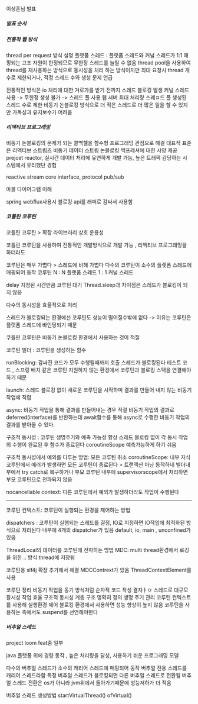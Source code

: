 이상훈님 발표

##### 발표 순서
##### 전통적 웹 방식
thread per request 방식 설명
플랫폼 스레드 : 플랫폼 스레드와 커널 스레드가 1:1 매핑되는 고조 자원이 한정되므로 무한정 스레드를 늘릴 수 없음
thread pool을 사용하여 thread를 재사용하는 방식으로 동시성을 처리 하는 방식이지만
최대 요청시 thread 개수로 제한되거나, 적정 스레드 수와 생성 문제 언급

전통적인 방식은 io 처리에 대한 겨로가를 받기 전까지 스레드 블로킹 발생
커널 스레드 사용 -> 무한정 생성 불가 -> 스레드 풀 사용
웹 서버 최대 처리량 스레ㅍ드 풀 생성된 스레드 수로 제한
비동기 논블로킹 방식으로 더 적은 스레드로 더 많은 일을 할 수 있지만 가독성과 유지보수가 어려움


##### 리액티브 프로그래밍
비동기 논블로킹의 문제가 되는 콜백헬을 함수형 프로그래밍 관점으로 해결
대표적 표준은 리액티브 스트림즈
비동기 데이터 스트림 논블로킹 백프레셔에 대한 사양 제공
prejcet reactor,
실시간 데이터 처리에 유연하게 개발 가능, 높은 트래픽 감당하는 시스템에서 유리했단 경험

reactive stream core interface, protocol
pub/sub

마블 다이어그램 이해

spring webflux사용시 블로킹 api를 래퍼로 감싸서 사용함
##### 코틀린 코루틴

코틀린 코루틴 > 확장 라이브러리 상호 운용성

코틀린 코루틴을 사용하여 전통적인 개발방식으로 개발 가능 , 리액티브 프로그래밍을 하더라도

코루틴은 매우 가볍다 > 스레드에 비해 가볍다
다수의 코루틴이 소수의 플랫폼 스레드에 매핑되어 동작
코루틴 N : N 플랫폼 스레드 1 : 1 커널 스레드

 delay 지정된 시간만큼 코루틴 대기
Thread.sleep과 차이점은 스레드가 블로킹이 되지 않음

다수의 동시성을 효율적으로 처리

스레드가 블로킹되는 환경에선 코루틴도 성능이 떨어질수밖에 없다 -> 이유는 코루틴은 플랫폼 스레드에 바인딩되기 때문

쿠틀린 코루틴은 비동기 논블로킹 환경에서 사용하는 것이 적절

코루틴 빌더 :
코루틴을 생성하는 함수

runBlocking: 감싸진 코드가 모두 수행될때까지 호출 스레드가 블로킹된다
테스트 코드 , 스프링 배치 같은 코루틴 지원하지 않는 환경에서 코루틴과 블로킹 스택을 연결해야하기 때문

launch: 스레드 블로킹 없이 새로운 코루틴을 시작하며 결과를 만들어 내지 않는 비동기 작업에 적합

async: 비동기 작업을 통해 결과를 만들어내는 경우 적절
비동기 작업의 결과로 deferred(interface)를 반환하는데 await함수를 통해 async로 수행한 비동기 작업의 결과를 받아올 수 있다.


구조적 동시성 : 코루틴 생명주기와 예측 가능성 향상
스레드 블로킹 없이 각 동시 작업의 수행이 완료된 후 함수가 종료된다
coroutineScope 예측가능하게 하기 쉬움

구조적 동시성에서 예외를 다루는 방법: 모든 코루틴 취소
coroutineScope: 내부 자식 코루틴에서 에러가 발생하면 모든 코루틴이 종료된다 > 트랜잭션 마냥 동작하네
빌더내부에서 try catch로 복구하거나
부모 코루틴 내부에 supervisorscope에서 처리하면 부모 코루틴으로 전파되지 않음

nocancellable context: 다른 코루틴에서 예외가 발생하더라도 작업이 수행된다

---

코루틴 컨텍스트: 코루틴이 실행되는 환경을 제어하는 방법

dispatchers : 코루틴이 실행되는 스레드를 결정, IO로 지정하면 IO작업에 최적화된 방식으로 처리된다
내부에 4개의 dispatcher가 있음
default, io, main , unconfined가 있음

ThreadLocal의 데이터를 코루틴에 전파하는 방법
MDC: multi thread환경에서 로깅을 위한 .. 방식  thread에 저장됨

코루틴용 slf4j 확장 추가해서 해결
MDCContrext가 있음
ThreadContextElement를 사용

코루틴 정리
비동기 작업을 동기 방식처럼 순차적 코드 작성
결자ㅑㅇ 스레드로 대규모 듕시성 작업 효율
구조적 동시성 계층 구조 명확히 정의 생명 주기 관리
코루틴 컨텍스트를 사용해 실행환경 제어
블로킹 환경에서 사용하면 성능 향상이 높지 않음
코루틴을 사용하는 측에서도 suspend를 선언해야한다



##### 버추얼 스레드 

project loom feat중 일부

java 플랫폼 위에 경량 동작 , 높은 처리량을 달성, 사용하기 쉬운 프로그래밍 모델

다수의 버추얼 스레드가 소수의 캐리어 스레드에 매핑되어 동작
버추얼 전용 스레드를 캐리어 스레드라함
특정 버추얼 스레드가 블로킹되면 다른 버추얼 스레드로 전환됨
버추얼 스레드 전환은 os가 아니라 jvm위에서 돌아가기때문에 성능저하가 더 적음

버추얼 스레드 생성방법
startVirtualThread()
ofVirtual()


